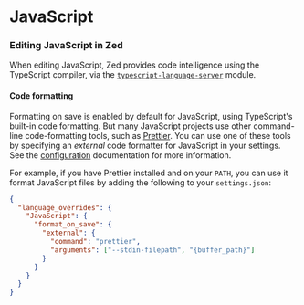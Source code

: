 # JavaScript

### Editing JavaScript in Zed

When editing JavaScript, Zed provides code intelligence using the TypeScript compiler, via the [`typescript-language-server`](https://github.com/typescript-language-server/typescript-language-server) module.

#### Code formatting

Formatting on save is enabled by default for JavaScript, using TypeScript's built-in code formatting. But many JavaScript projects use other command-line code-formatting tools, such as [Prettier](https://prettier.io/). You can use one of these tools by specifying an _external_ code formatter for JavaScript in your settings. See the [configuration](../configuration/configuring-zed.md) documentation for more information.

For example, if you have Prettier installed and on your `PATH`, you can use it format JavaScript files by adding the following to your `settings.json`:

```json
{
  "language_overrides": {
    "JavaScript": {
      "format_on_save": {
        "external": {
          "command": "prettier",
          "arguments": ["--stdin-filepath", "{buffer_path}"]
        }
      }
    }
  }
}
```
